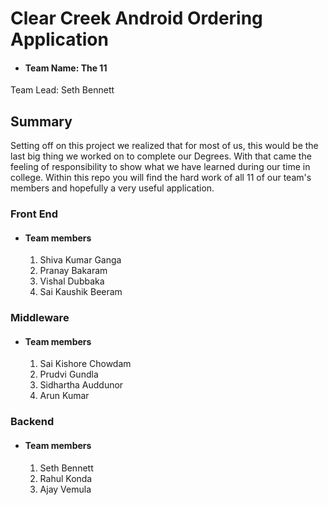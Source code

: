 # Clear Creek Android Ordering Application
- #### Team Name: The 11
Team Lead: Seth Bennett
## Summary
 Setting off on this project we realized that for most of us, this would be the last big thing we worked on to complete our Degrees. With that came the feeling of responsibility to show what we have learned during our time in college. Within this repo you will find the hard work of all 11 of our team's members and hopefully a very useful application.

### Front End
- #### Team members
  1. Shiva Kumar Ganga
  2. Pranay Bakaram
  3. Vishal Dubbaka
  4. Sai Kaushik Beeram

### Middleware
- #### Team members
  1. Sai Kishore Chowdam
  2. Prudvi Gundla
  3. Sidhartha Auddunor
  4. Arun Kumar

### Backend
- #### Team members
  1. Seth Bennett
  2. Rahul Konda
  3. Ajay Vemula

